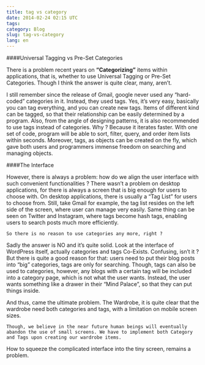 ```yaml
---
title: tag vs category
date: 2014-02-24 02:15 UTC
tags:
category: Blog
slug: tag-vs-category
lang: en
---
```


####Universal Tagging vs Pre-Set Categories

There is a problem recent years on **“Categorizing”** items within applications, that is, whether to use Universal Tagging or Pre-Set Categories. Though I think the answer is quite clear, many, aren’t.

I still remember since the release of Gmail, google never used any “hard-coded” categories in it. Instead, they used tags. Yes, it’s very easy, basically you can tag everything, and you can create new tags. Items of different kind can be tagged, so that their relationship can be easily determined by a program. Also, from the angle of designing patterns, it is also recommended to use tags instead of categories. Why ? Because it iterates faster. With one set of code, program will be able to sort, filter, query, and order item lists within seconds. Moreover, tags, as objects can be created on the fly, which gave both users and programmers immense freedom on searching and managing objects.

####The Interface

However, there is always a problem: how do we align the user interface with such convenient functionalities ? There wasn’t a problem on desktop applications, for there is always a screen that is big enough for users to choose with. On desktop applications, there is usually a “Tag List” for users to choose from. Still, take Gmail for example, the tag list resides on the left side of the screen, where user can manage very easily. Same thing can be seen on Twitter and Instagram, where tags become hash tags, enabling users to search posts much more efficiently.

	So there is no reason to use categories any more, right ?

Sadly the answer is NO and it’s quite solid. Look at the interface of WordPress itself, actually categories and tags Co-Exists. Confusing, isn’t it ? But there is quite a good reason for that: users need to put their blog posts into “big” categories, tags are only for searching. Though, tags can also be used to categories, however, any blogs with a certain tag will be included into a category page, which is not what the user wants. Instead, the user wants something like a drawer in their “Mind Palace”, so that they can put things inside.

And thus, came the ultimate problem. The Wardrobe, it is quite clear that the wardrobe need both categories and tags, with a limitation on mobile screen sizes.

	Though, we believe in the near future human beings will eventually abandon the use of small screens. We have to implement both Category and Tags upon creating our wardrobe items.

How to squeeze the complicated interface into the tiny screen, remains a problem.

